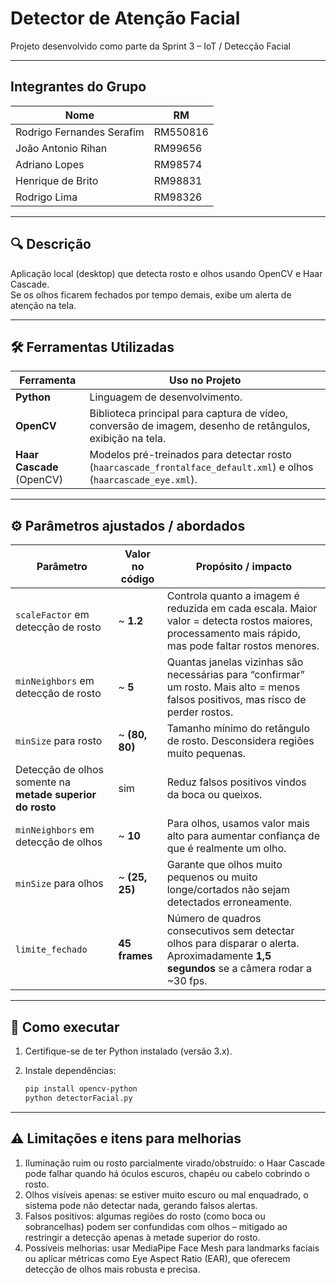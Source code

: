 # Detector de Atenção Facial

Projeto desenvolvido como parte da Sprint 3 – IoT / Detecção Facial

---
## Integrantes do Grupo

| **Nome**                   | **RM**   |
|-----------------------------|----------|
| Rodrigo Fernandes Serafim  | RM550816 |
| João Antonio Rihan         | RM99656  |
| Adriano Lopes              | RM98574  |
| Henrique de Brito          | RM98831  |
| Rodrigo Lima               | RM98326  |

---

## 🔍 Descrição

Aplicação local (desktop) que detecta rosto e olhos usando OpenCV e Haar Cascade.  
Se os olhos ficarem fechados por tempo demais, exibe um alerta de atenção na tela.

---

## 🛠 Ferramentas Utilizadas

| Ferramenta | Uso no Projeto |
|-------------|------------------|
| **Python** | Linguagem de desenvolvimento. |
| **OpenCV** | Biblioteca principal para captura de vídeo, conversão de imagem, desenho de retângulos, exibição na tela. |
| **Haar Cascade** (OpenCV) | Modelos pré-treinados para detectar rosto (`haarcascade_frontalface_default.xml`) e olhos (`haarcascade_eye.xml`). |

---

## ⚙ Parâmetros ajustados / abordados

| Parâmetro | Valor no código | Propósito / impacto |
|------------|------------------|------------------------|
| `scaleFactor` em detecção de rosto | ~ **1.2** | Controla quanto a imagem é reduzida em cada escala. Maior valor = detecta rostos maiores, processamento mais rápido, mas pode faltar rostos menores. |
| `minNeighbors` em detecção de rosto | ~ **5** | Quantas janelas vizinhas são necessárias para “confirmar” um rosto. Mais alto = menos falsos positivos, mas risco de perder rostos. |
| `minSize` para rosto | ~ **(80, 80)** | Tamanho mínimo do retângulo de rosto. Desconsidera regiões muito pequenas. |
| Detecção de olhos somente na **metade superior do rosto** | sim | Reduz falsos positivos vindos da boca ou queixos. |
| `minNeighbors` em detecção de olhos | ~ **10** | Para olhos, usamos valor mais alto para aumentar confiança de que é realmente um olho. |
| `minSize` para olhos | ~ **(25, 25)** | Garante que olhos muito pequenos ou muito longe/cortados não sejam detectados erroneamente. |
| `limite_fechado` | **45 frames** | Número de quadros consecutivos sem detectar olhos para disparar o alerta. Aproximadamente **1,5 segundos** se a câmera rodar a ~30 fps. |

---


## 🚀 Como executar

1. Certifique-se de ter Python instalado (versão 3.x).  
2. Instale dependências:

   ```bash
   pip install opencv-python
   python detectorFacial.py

---


## ⚠ Limitações e itens para melhorias
1. Iluminação ruim ou rosto parcialmente virado/obstruído: o Haar Cascade pode falhar quando há óculos escuros, chapéu ou cabelo cobrindo o rosto. 
2. Olhos visíveis apenas: se estiver muito escuro ou mal enquadrado, o sistema pode não detectar nada, gerando falsos alertas.
3. Falsos positivos: algumas regiões do rosto (como boca ou sobrancelhas) podem ser confundidas com olhos – mitigado ao restringir a detecção apenas à metade superior do rosto.
4. Possíveis melhorias: usar MediaPipe Face Mesh para landmarks faciais ou aplicar métricas como Eye Aspect Ratio (EAR), que oferecem detecção de olhos mais robusta e precisa.


